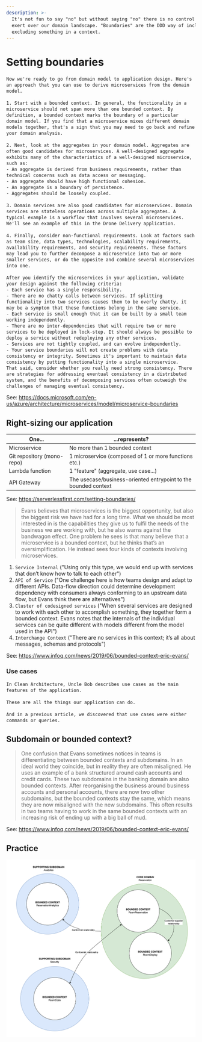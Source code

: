 ```yaml
---
description: >-
  It's not fun to say "no" but without saying "no" there is no control we can
  exert over our domain landscape. "Boundaries" are the DDD way of including or
  excluding something in a context.
---
```


# Setting boundaries

```
Now we're ready to go from domain model to application design. Here's an approach that you can use to derive microservices from the domain model.

1. Start with a bounded context. In general, the functionality in a microservice should not span more than one bounded context. By definition, a bounded context marks the boundary of a particular domain model. If you find that a microservice mixes different domain models together, that's a sign that you may need to go back and refine your domain analysis.

2. Next, look at the aggregates in your domain model. Aggregates are often good candidates for microservices. A well-designed aggregate exhibits many of the characteristics of a well-designed microservice, such as:
- An aggregate is derived from business requirements, rather than technical concerns such as data access or messaging.
- An aggregate should have high functional cohesion.
- An aggregate is a boundary of persistence.
- Aggregates should be loosely coupled.

3. Domain services are also good candidates for microservices. Domain services are stateless operations across multiple aggregates. A typical example is a workflow that involves several microservices. We'll see an example of this in the Drone Delivery application.

4. Finally, consider non-functional requirements. Look at factors such as team size, data types, technologies, scalability requirements, availability requirements, and security requirements. These factors may lead you to further decompose a microservice into two or more smaller services, or do the opposite and combine several microservices into one.

After you identify the microservices in your application, validate your design against the following criteria:
- Each service has a single responsibility.
- There are no chatty calls between services. If splitting functionality into two services causes them to be overly chatty, it may be a symptom that these functions belong in the same service.
- Each service is small enough that it can be built by a small team working independently.
- There are no inter-dependencies that will require two or more services to be deployed in lock-step. It should always be possible to deploy a service without redeploying any other services.
- Services are not tightly coupled, and can evolve independently.
- Your service boundaries will not create problems with data consistency or integrity. Sometimes it's important to maintain data consistency by putting functionality into a single microservice.
That said, consider whether you really need strong consistency. There are strategies for addressing eventual consistency in a distributed system, and the benefits of decomposing services often outweigh the challenges of managing eventual consistency.
```

See: https://docs.microsoft.com/en-us/azure/architecture/microservices/model/microservice-boundaries

## Right-sizing our application



| One...                     | ...represents?                                                  |
| -------------------------- | --------------------------------------------------------------- |
| Microservice               | No more than 1 bounded context                                  |
| Git repository (mono-repo) | 1 microservice (composed of 1 or more functions etc.)           |
| Lambda function            | 1 "feature" (aggregate, use case...)                            |
| API Gateway                | The usecase/business-oriented entrypoint to the bounded context |

See: https://serverlessfirst.com/setting-boundaries/

> Evans believes that microservices is the biggest opportunity, but also the biggest risk we have had for a long time. What we should be most interested in is the capabilities they give us to fulfil the needs of the business we are working with, but he also warns against the bandwagon effect. One problem he sees is that many believe that a microservice is a bounded context, but he thinks that’s an oversimplification. He instead sees four kinds of contexts involving microservices.

1. `Service Internal` ("Using only this type, we would end up with services that don’t know how to talk to each other")
2. `API of Service` ("One challenge here is how teams design and adapt to different APIs. Data-flow direction could determine development dependency with consumers always conforming to an upstream data flow, but Evans think there are alternatives")
3. `Cluster of codesigned services` ("When several services are designed to work with each other to accomplish something, they together form a bounded context. Evans notes that the internals of the individual services can be quite different with models different from the model used in the API")
4. `Interchange Context` ("There are no services in this context; it’s all about messages, schemas and protocols")

See: https://www.infoq.com/news/2019/06/bounded-context-eric-evans/

### Use cases

```
In Clean Architecture, Uncle Bob describes use cases as the main features of the application.

These are all the things our application can do.

And in a previous article, we discovered that use cases were either commands or queries.
```

## Subdomain or bounded context?



> One confusion that Evans sometimes notices in teams is differentiating between bounded contexts and subdomains. In an ideal world they coincide, but in reality they are often misaligned. He uses an example of a bank structured around cash accounts and credit cards. These two subdomains in the banking domain are also bounded contexts. After reorganising the business around business accounts and personal accounts, there are now two other subdomains, but the bounded contexts stay the same, which means they are now misaligned with the new subdomains. This often results in two teams having to work in the same bounded contexts with an increasing risk of ending up with a big ball of mud.

See: https://www.infoq.com/news/2019/06/bounded-context-eric-evans/

## Practice

![](<../.gitbook/assets/Get-A-Room Context Map.png>)

##
